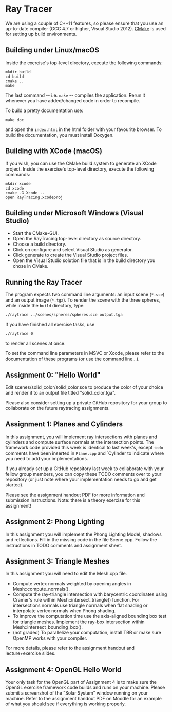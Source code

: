 Ray Tracer
==========

We are using a couple of C++11 features, so please ensure that you use an up-to-date compiler (GCC 4.7 or higher, Visual Studio 2012). [CMake](www.cmake.org) is used for setting up build environments.


Building under Linux/macOS
--------------------------

Inside the exercise's top-level directory, execute the following commands:

    mkdir build
    cd build
    cmake ..
    make

The last command -- i.e. `make` -- compiles the application. Rerun it whenever you have added/changed code in order to recompile.

To build a pretty documentation use:

    make doc

and open the `index.html` in the html folder with your favourite browser. To build the documentation, you must install Doxygen.

Building with XCode (macOS)
---------------------------

If you wish, you can use the CMake build system to generate an XCode project.
Inside the exercise's top-level directory, execute the following commands:

    mkdir xcode
    cd xcode
    cmake -G Xcode ..
    open RayTracing.xcodeproj

Building under Microsoft Windows (Visual Studio)
------------------------------------------------

* Start the CMake-GUI.
* Open the RayTracing top-level directory as source directory.
* Choose a build directory.
* Click on configure and select Visual Studio as generator.
* Click generate to create the Visual Studio project files.
* Open the Visual Studio solution file that is in the build directory you chose in CMake.


Running the Ray Tracer
----------------------

The program expects two command line arguments: an input scene (`*.sce`) and an output image (`*.tga`). To render the scene with the three spheres, while inside the `build` directory, type:

    ./raytrace ../scenes/spheres/spheres.sce output.tga

If you have finished all exercise tasks, use

    ./raytrace 0

to render all scenes at once.

To set the command line parameters in MSVC or Xcode, please refer to the documentation of these programs (or use the command line...).


Assignment 0: "Hello World"
---------------------------
Edit scenes/solid_color/solid_color.sce to produce the color of your choice and render it to an output file titled "solid_color.tga".

Please also consider setting up a private GitHub repository for your group to collaborate on the future raytracing assignments.

Assignment 1: Planes and Cylinders
----------------------------------
In this assignment, you will implement ray intersections with planes and
cylinders and compute surface normals at the intersection points. The framework
code provided this week is identical to last week's, except `todo` comments
have been inserted in `Plane.cpp` and `Cylinder to indicate where you need to
add your implementations.

If you already set up a GitHub repository last week to collaborate with your
fellow group members, you can copy these TODO comments over to your repository
(or just note where your implementation needs to go and get started).

Please see the assignment handout PDF for more information and submission
instructions. Note: there is a theory exercise for this assignment!

Assignment 2: Phong Lighting
----------------------------
In this assignment you will implement the Phong Lighting Model, shadows and reflections. Fill in the missing code in the file Scene.cpp. Follow the instructions in TODO comments and assignment sheet.

Assignment 3: Triangle Meshes
-----------------------------
In this assignment you will need to edit the Mesh.cpp file.

- Compute vertex normals weighted by opening angles in Mesh::compute_normals().
- Compute the ray-triangle intersection with barycentric coordinates using Cramer's rule within Mesh::intersect_triangle() function. For intersections normals use triangle normals when flat shading or interpolate vertex normals when Phong shading.
- To improve the computation time use the axis-aligned bounding box test for triangle meshes. Implement the ray-box intersection within Mesh::intersect_bounding_box().
- (not graded) To parallelize your computation, install TBB or make sure OpenMP works with your compiler.

For more details, please refer to the assignment handout and lecture+exercise slides.

Assignment 4: OpenGL Hello World
--------------------------------
Your only task for the OpenGL part of Assignment 4 is to make sure the OpenGL
exercise framework code builds and runs on your machine. Please submit a
screenshot of the "Solar System" window running on your machine. Refer to the
assignment handout PDF on Moodle for an example of what you should see if
everything is working properly.
